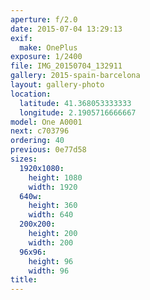 ```yaml
---
aperture: f/2.0
date: 2015-07-04 13:29:13
exif:
  make: OnePlus
exposure: 1/2400
file: IMG_20150704_132911
gallery: 2015-spain-barcelona
layout: gallery-photo
location:
  latitude: 41.368053333333
  longitude: 2.1905716666667
model: One A0001
next: c703796
ordering: 40
previous: 0e77d58
sizes:
  1920x1080:
    height: 1080
    width: 1920
  640w:
    height: 360
    width: 640
  200x200:
    height: 200
    width: 200
  96x96:
    height: 96
    width: 96
title: 
---
```

